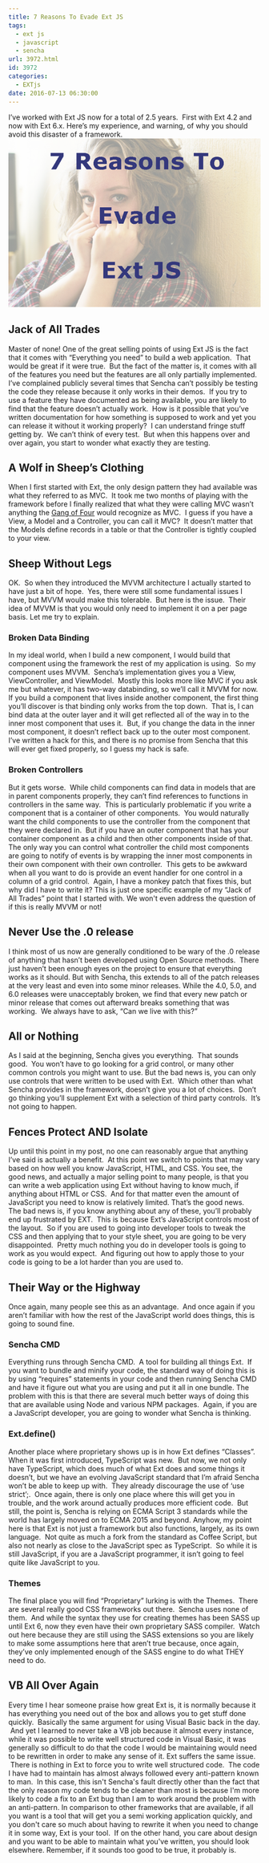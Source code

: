```yaml
---
title: 7 Reasons To Evade Ext JS
tags:
  - ext js
  - javascript
  - sencha
url: 3972.html
id: 3972
categories:
  - EXTjs
date: 2016-07-13 06:30:00
---
```


I’ve worked with Ext JS now for a total of 2.5 years.  First with Ext 4.2 and now with Ext 6.x. Here’s my experience, and warning, of why you should avoid this disaster of a framework. ![7 Reasons To Evade Ext JS](/uploads/2016/07/image-1.png "7 Reasons To Evade Ext JS") 

Jack of All Trades
------------------

Master of none! One of the great selling points of using Ext JS is the fact that it comes with “Everything you need” to build a web application.  That would be great if it were true.  But the fact of the matter is, it comes with all of the features you need but the features are all only partially implemented.  I’ve complained publicly several times that Sencha can’t possibly be testing the code they release because it only works in their demos.  If you try to use a feature they have documented as being available, you are likely to find that the feature doesn’t actually work.  How is it possible that you’ve written documentation for how something is supposed to work and yet you can release it without it working properly?  I can understand fringe stuff getting by.  We can’t think of every test.  But when this happens over and over again, you start to wonder what exactly they are testing.

A Wolf in Sheep’s Clothing
--------------------------

When I first started with Ext, the only design pattern they had available was what they referred to as MVC.  It took me two months of playing with the framework before I finally realized that what they were calling MVC wasn’t anything the [Gang of Four](/designPatterns) would recognize as MVC.  I guess if you have a View, a Model and a Controller, you can call it MVC?  It doesn’t matter that the Models define records in a table or that the Controller is tightly coupled to your view.

Sheep Without Legs
------------------

OK.  So when they introduced the MVVM architecture I actually started to have just a bit of hope.  Yes, there were still some fundamental issues I have, but MVVM would make this tolerable.  But here is the issue.  Their idea of MVVM is that you would only need to implement it on a per page basis. Let me try to explain.

### Broken Data Binding

In my ideal world, when I build a new component, I would build that component using the framework the rest of my application is using.  So my component uses MVVM.  Sencha’s implementation gives you a View, ViewController, and ViewModel.  Mostly this looks more like MVC if you ask me but whatever, it has two-way databinding, so we’ll call it MVVM for now.  If you build a component that lives inside another component, the first thing you’ll discover is that binding only works from the top down.  That is, I can bind data at the outer layer and it will get reflected all of the way in to the inner most component that uses it.  But, if you change the data in the inner most component, it doesn’t reflect back up to the outer most component.  I’ve written a hack for this, and there is no promise from Sencha that this will ever get fixed properly, so I guess my hack is safe.

### Broken Controllers

But it gets worse.  While child components can find data in models that are in parent components properly, they can’t find references to functions in controllers in the same way.  This is particularly problematic if you write a component that is a container of other components.  You would naturally want the child components to use the controller from the component that they were declared in.  But if you have an outer component that has your container component as a child and then other components inside of that.  The only way you can control what controller the child most components are going to notify of events is by wrapping the inner most components in their own component with their own controller.  This gets to be awkward when all you want to do is provide an event handler for one control in a column of a grid control.  Again, I have a monkey patch that fixes this, but why did I have to write it? This is just one specific example of my “Jack of All Trades” point that I started with. We won't even address the question of if this is really MVVM or not!

Never Use the .0 release
------------------------

I think most of us now are generally conditioned to be wary of the .0 release of anything that hasn’t been developed using Open Source methods.  There just haven’t been enough eyes on the project to ensure that everything works as it should. But with Sencha, this extends to all of the patch releases at the very least and even into some minor releases. While the 4.0, 5.0, and 6.0 releases were unacceptably broken, we find that every new patch or minor release that comes out afterward breaks something that was working.  We always have to ask, “Can we live with this?”

All or Nothing
--------------

As I said at the beginning, Sencha gives you everything.  That sounds good.  You won’t have to go looking for a grid control, or many other common controls you might want to use. But the bad news is, you can only use controls that were written to be used with Ext.  Which other than what Sencha provides in the framework, doesn’t give you a lot of choices.  Don’t go thinking you’ll supplement Ext with a selection of third party controls.  It’s not going to happen.

Fences Protect AND Isolate
--------------------------

Up until this point in my post, no one can reasonably argue that anything I’ve said is actually a benefit.  At this point we switch to points that may vary based on how well you know JavaScript, HTML, and CSS. You see, the good news, and actually a major selling point to many people, is that you can write a web application using Ext without having to know much, if anything about HTML or CSS.  And for that matter even the amount of JavaScript you need to know is relatively limited. That’s the good news.  The bad news is, if you know anything about any of these, you’ll probably end up frustrated by EXT.  This is because Ext’s JavaScript controls most of the layout.  So if you are used to going into developer tools to tweak the CSS and then applying that to your style sheet, you are going to be very disappointed.  Pretty much nothing you do in developer tools is going to work as you would expect.  And figuring out how to apply those to your code is going to be a lot harder than you are used to.

Their Way or the Highway
------------------------

Once again, many people see this as an advantage.  And once again if you aren’t familiar with how the rest of the JavaScript world does things, this is going to sound fine.

### Sencha CMD

Everything runs through Sencha CMD.  A tool for building all things Ext.  If you want to bundle and minify your code, the standard way of doing this is by using “requires” statements in your code and then running Sencha CMD and have it figure out what you are using and put it all in one bundle. The problem with this is that there are several much better ways of doing this that are available using Node and various NPM packages.  Again, if you are a JavaScript developer, you are going to wonder what Sencha is thinking.

### Ext.define()

Another place where proprietary shows up is in how Ext defines “Classes”.  When it was first introduced, TypeScript was new.  But now, we not only have TypeScript, which does much of what Ext does and some things it doesn’t, but we have an evolving JavaScript standard that I’m afraid Sencha won’t be able to keep up with.  They already discourage the use of ‘use strict’;.  Once again, there is only one place where this will get you in trouble, and the work around actually produces more efficient code.  But still, the point is, Sencha is relying on ECMA Script 3 standards while the world has largely moved on to ECMA 2015 and beyond. Anyhow, my point here is that Ext is not just a framework but also functions, largely, as its own language.  Not quite as much a fork from the standard as Coffee Script, but also not nearly as close to the JavaScript spec as TypeScript.  So while it is still JavaScript, if you are a JavaScript programmer, it isn’t going to feel quite like JavaScript to you.

### Themes

The final place you will find “Proprietary” lurking is with the Themes.  There are several really good CSS frameworks out there.  Sencha uses none of them.  And while the syntax they use for creating themes has been SASS up until Ext 6, now they even have their own proprietary SASS compiler.  Watch out here because they are still using the SASS extensions so you are likely to make some assumptions here that aren’t true because, once again, they’ve only implemented enough of the SASS engine to do what THEY need to do.

VB All Over Again
-----------------

Every time I hear someone praise how great Ext is, it is normally because it has everything you need out of the box and allows you to get stuff done quickly.  Basically the same argument for using Visual Basic back in the day.  And yet I learned to never take a VB job because it almost every instance, while it was possible to write well structured code in Visual Basic, it was generally so difficult to do that the code I would be maintaining would need to be rewritten in order to make any sense of it. Ext suffers the same issue.  There is nothing in Ext to force you to write well structured code.  The code I have had to maintain has almost always followed every anti-pattern known to man.  In this case, this isn't Sencha's fault directly other than the fact that the only reason my code tends to be cleaner than most is because I'm more likely to code a fix to an Ext bug than I am to work around the problem with an anti-pattern. In comparison to other frameworks that are available, if all you want is a tool that will get you a semi working application quickly, and you don't care so much about having to rewrite it when you need to change it in some way, Ext is your tool.  If on the other hand, you care about design and you want to be able to maintain what you've written, you should look elsewhere. Remember, if it sounds too good to be true, it probably is.
